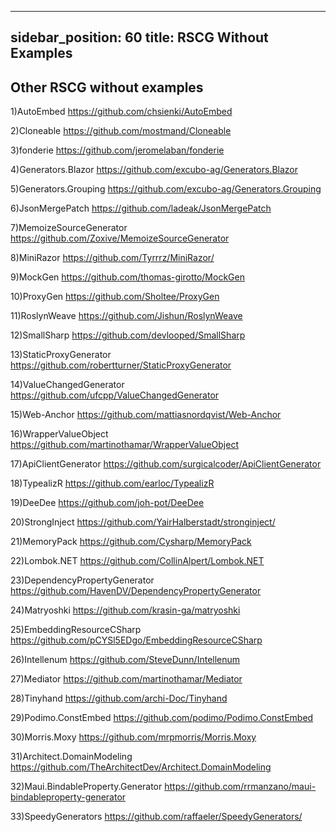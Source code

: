 
---
sidebar_position: 60
title: RSCG Without Examples
---

## Other RSCG without examples

1)AutoEmbed https://github.com/chsienki/AutoEmbed                           

2)Cloneable https://github.com/mostmand/Cloneable                           

3)fonderie https://github.com/jeromelaban/fonderie                          

4)Generators.Blazor https://github.com/excubo-ag/Generators.Blazor          

5)Generators.Grouping https://github.com/excubo-ag/Generators.Grouping      

6)JsonMergePatch https://github.com/ladeak/JsonMergePatch                   

7)MemoizeSourceGenerator https://github.com/Zoxive/MemoizeSourceGenerator   

8)MiniRazor https://github.com/Tyrrrz/MiniRazor/                            

9)MockGen https://github.com/thomas-girotto/MockGen                         

10)ProxyGen https://github.com/Sholtee/ProxyGen                             

11)RoslynWeave https://github.com/Jishun/RoslynWeave                        

12)SmallSharp https://github.com/devlooped/SmallSharp                       

13)StaticProxyGenerator https://github.com/robertturner/StaticProxyGenerator

14)ValueChangedGenerator https://github.com/ufcpp/ValueChangedGenerator

15)Web-Anchor https://github.com/mattiasnordqvist/Web-Anchor

16)WrapperValueObject https://github.com/martinothamar/WrapperValueObject

17)ApiClientGenerator https://github.com/surgicalcoder/ApiClientGenerator

18)TypealizR https://github.com/earloc/TypealizR

19)DeeDee https://github.com/joh-pot/DeeDee

20)StrongInject https://github.com/YairHalberstadt/stronginject/

21)MemoryPack https://github.com/Cysharp/MemoryPack

22)Lombok.NET https://github.com/CollinAlpert/Lombok.NET

23)DependencyPropertyGenerator https://github.com/HavenDV/DependencyPropertyGenerator

24)Matryoshki https://github.com/krasin-ga/matryoshki

25)EmbeddingResourceCSharp https://github.com/pCYSl5EDgo/EmbeddingResourceCSharp

26)Intellenum https://github.com/SteveDunn/Intellenum

27)Mediator https://github.com/martinothamar/Mediator

28)Tinyhand https://github.com/archi-Doc/Tinyhand

29)Podimo.ConstEmbed https://github.com/podimo/Podimo.ConstEmbed

30)Morris.Moxy https://github.com/mrpmorris/Morris.Moxy

31)Architect.DomainModeling https://github.com/TheArchitectDev/Architect.DomainModeling

32)Maui.BindableProperty.Generator https://github.com/rrmanzano/maui-bindableproperty-generator

33)SpeedyGenerators https://github.com/raffaeler/SpeedyGenerators/

